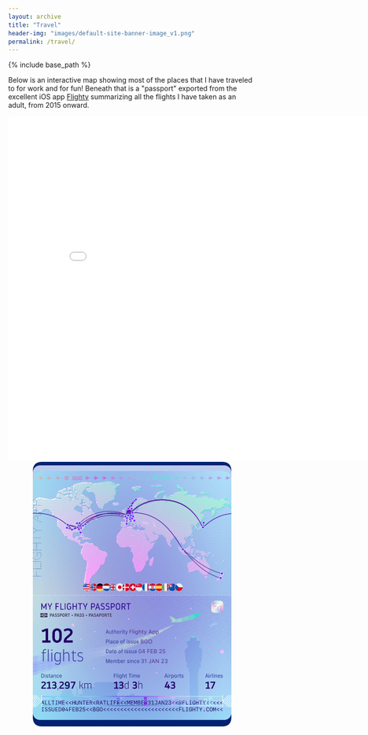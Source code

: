 ```yaml
---
layout: archive
title: "Travel"
header-img: "images/default-site-banner-image_v1.png"
permalink: /travel/
---
```


{% include base_path %}

Below is an interactive map showing most of the places that I have traveled to for work and for fun!  Beneath that is a "passport" exported from the excellent iOS app [Flighty](https://flighty.com/) summarizing all the flights I have taken as an adult, from 2015 onward.

<iframe src="/travelmap/talkmap/map.html" height="700" width="850" style="border:none;"></iframe>

<div style="text-align: center;"><img src="/files/2025-02-04_Flighty-passport-dark.png" style="width:80%;"></div>
<br>

<!-- [Click to view a map of all of the talks I have given.](http://lindt8.github.io/talkmap.html) -->
<!-- <embed src="http://lindt8.github.io/files/CV_Hunter_Ratliff.pdf" width="650" height="1800" type='application/pdf'> -->
